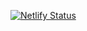 [![Netlify Status](https://api.netlify.com/api/v1/badges/46438e0a-84eb-4549-80f3-dfefed65afea/deploy-status)](https://app.netlify.com/sites/anhiuemratnhieu/deploys)
